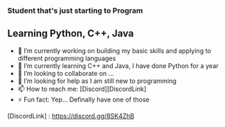 ### Student that's just starting to Program 
## Learning Python, C++, Java

- 🔭 I’m currently working on building my basic skills and applying to different programming languages
- 🌱 I’m currently learning C++ and Java, I have done Python for a year
- 👯 I’m looking to collaborate on ...
- 🤔 I’m looking for help as I am still new to programming
- 📫 How to reach me: [Discord][DiscordLink]
- ⚡ Fun fact: Yep... Definally have one of those

[DiscordLink] : https://discord.gg/8SK4ZhB